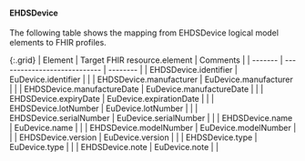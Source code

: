 <!--
  Generated file. Do not edit.
-->

#### EHDSDevice

The following table shows the mapping from EHDSDevice logical model elements to FHIR profiles.

{:.grid}
| Element | Target FHIR resource.element | Comments |
| ------- | ---------------------------- | -------- |
| EHDSDevice.identifier | EuDevice.identifier |  |
| EHDSDevice.manufacturer | EuDevice.manufacturer |  |
| EHDSDevice.manufactureDate | EuDevice.manufactureDate |  |
| EHDSDevice.expiryDate | EuDevice.expirationDate |  |
| EHDSDevice.lotNumber | EuDevice.lotNumber |  |
| EHDSDevice.serialNumber | EuDevice.serialNumber |  |
| EHDSDevice.name | EuDevice.name |  |
| EHDSDevice.modelNumber | EuDevice.modelNumber |  |
| EHDSDevice.version | EuDevice.version |  |
| EHDSDevice.type | EuDevice.type |  |
| EHDSDevice.note | EuDevice.note |  |

